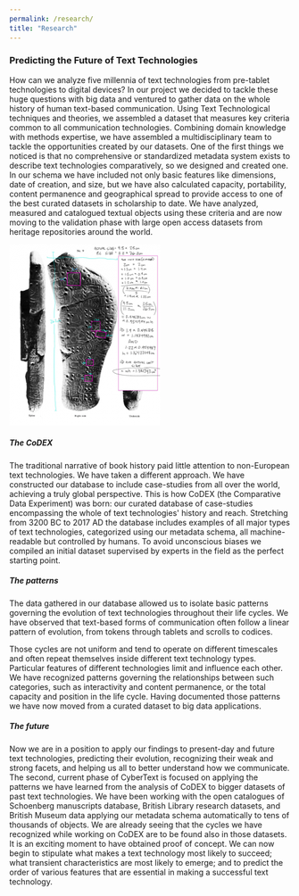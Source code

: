 ```yaml
---
permalink: /research/
title: "Research"
---
```

### Predicting the Future of Text Technologies

How can we analyze five millennia of text technologies from pre-tablet technologies to digital devices? In our project we decided to tackle these huge questions with big data and ventured to gather data on the whole history of human text-based communication. Using Text Technological techniques and theories, we assembled a dataset that measures key criteria common to all communication technologies. Combining domain knowledge with methods expertise, we have assembled a multidisciplinary team to tackle the opportunities created by our datasets. One of the first things we noticed is that no comprehensive or standardized metadata system exists to describe text technologies comparatively, so we designed and created one. In our schema we have included not only basic features like dimensions, date of creation, and size, but we have also calculated capacity, portability, content permanence and geographical spread to provide access to one of the best curated datasets in scholarship to date. We have analyzed, measured and catalogued textual objects using these criteria and are now moving to the validation phase with large open access datasets from heritage repositories around the world.

![Research_1](/assets/images/research_1.png)

##### The CoDEX

The traditional narrative of book history paid little attention to non-European text technologies. We have taken a different approach. We have constructed our database to include case-studies from all over the world, achieving a truly global perspective. This is how CoDEX (the Comparative Data Experiment) was born: our curated database of case-studies encompassing the whole of text technologies' history and reach. Stretching from 3200 BC to 2017 AD the database includes examples of all major types of text technologies, categorized using our metadata schema, all machine-readable but controlled by humans. To avoid unconscious biases we compiled an initial dataset supervised by experts in the field as the perfect starting point.

##### The patterns

The data gathered in our database allowed us to isolate basic patterns governing the evolution of text technologies throughout their life cycles. We have observed that text-based forms of communication often follow a linear pattern of evolution, from tokens through tablets and scrolls to codices.

Those cycles are not uniform and tend to operate on different timescales and often repeat themselves inside different text technology types. Particular features of different technologies limit and influence each other. We have recognized patterns governing the relationships between such categories, such as interactivity and content permanence, or the total capacity and position in the life cycle. Having documented those patterns we have now moved from a curated dataset to big data applications.

##### The future

Now we are in a position to apply our findings to present-day and future text technologies, predicting their evolution, recognizing their weak and strong facets, and helping us all to better understand how we communicate. The second, current phase of CyberText is focused on applying the patterns we have learned from the analysis of CoDEX to bigger datasets of past text technologies. We have been working with the open catalogues of Schoenberg manuscripts database, British Library research datasets, and British Museum data applying our metadata schema automatically to tens of thousands of objects. We are already seeing that the cycles we have recognized while working on CoDEX are to be found also in those datasets. It is an exciting moment to have obtained proof of concept. We can now begin to stipulate what makes a text technology most likely to succeed; what transient characteristics are most likely to emerge; and to predict the order of various features that are essential in making a successful text technology.
